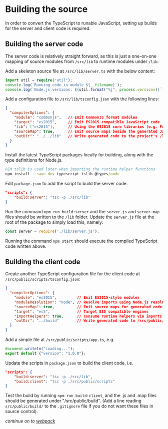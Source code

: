 # Building the source

In order to convert the TypeScript to runable JavaScript, setting up builds for
the server and client code is required.

## Building the server code
The server code is relatively straight forward, as this is just a one-on-one mapping
of source modules from `/src/lib` to runtime modules under `/lib`.

Add a skeleton source file at `/src/lib/server.ts` with the below content:

```ts
import util = require("util");
console.log(`Running code in module ${__filename}`);
console.log(`Node.js versions: ${util.format("%j", process.versions)}`);
```

Add a configuration file to `/src/lib/tsconfig.json` with the following lines:

```json
{
  "compilerOptions": {
    "module": "commonjs",   // Emit CommonJS format modules
    "target": "es2015",     // Emit ES2015 compatible JavaScript code
    "lib": ["es2015"],      // Using the ES2015 core libraries (e.g. Promise, Map, etc.)
    "sourceMap": true,      // Emit source maps beside the generated JavaScript
    "outDir": "../../lib"   // Write generated code to the project's /lib folder
  }
}
```

Install the latest TypeScript packages locally for building, along with the type definitions
for Node.js.

```bat
REM tslib is used later when importing the runtime helper functions
npm install --save-dev typescript tslib @types/node
```

Edit `package.json` to add the script to build the server code.

```json
"scripts": {
    "build:server": "tsc -p ./src/lib"
}
```

Run the command `npm run build:server` and the `server.js` and `server.map` files should
be written to the `/lib` folder. Update the `server.js` file at the root of the package
to simply load this, namely:

```js
const server = require('./lib/server.js');
```

Running the command `npm start` should execute the compiled TypeScript code written above.

## Building the client code
Create another TypeScript configuration file for the client code at `/src/public/scripts/tsconfig.json`:

```json
{
  "compilerOptions": {
    "module": "es2015",         // Emit ES2015-style modules
    "moduleResolution": "node", // Resolve imports using Node.js resolution
    "sourceMap": true,          // Emit source maps for generated code
    "target": "es5",            // Target ES5 compatible engines
    "importHelpers": true,      // Consume runtime helpers via imports
    "outDir": "../build"        // Write generated code to /src/public/build
  }
}
```

Add a simple file at `/src/public/scripts/app.ts`, e.g.

```ts
document.writeln("Loading...");
export default {"version": "1.0.0"};
```

Update the scripts in `package.json` to build the client code, i.e.

```json
"scripts": {
    "build:server": "tsc -p ./src/lib",
    "build:client": "tsc -p ./src/public/scripts"
}

```

Test the build by running `npm run build:client`, and the .js and .map files should be
generated under "/src/public/build". (Add a line reading `src/public/build/` to the
`.gitignore` file if you do not want these files in source control).

_continue on to [webpack](webpack.md)_

